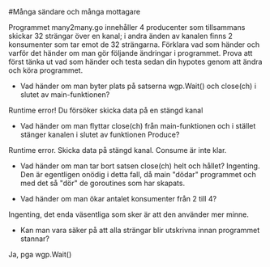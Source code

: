 #Många sändare och många mottagare

Programmet many2many.go innehåller 4 producenter som tillsammans skickar 32 strängar över en kanal; i andra änden av kanalen finns 2 konsumenter som tar emot de 32 strängarna. Förklara vad som händer och varför det händer om man gör följande ändringar i programmet. Prova att först tänka ut vad som händer och testa sedan din hypotes genom att ändra och köra programmet.

* Vad händer om man byter plats på satserna wgp.Wait() och close(ch) i slutet av main-funktionen?

Runtime error! Du försöker skicka data på en stängd kanal

* Vad händer om man flyttar close(ch) från main-funktionen och i stället stänger kanalen i slutet av funktionen Produce?

Runtime error. Skicka data på stängd kanal. Consume är inte klar.

* Vad händer om man tar bort satsen close(ch) helt och hållet?
Ingenting. Den är egentligen onödig i detta fall, då main "dödar" programmet och med det så "dör" de goroutines som har skapats.

* Vad händer om man ökar antalet konsumenter från 2 till 4?

Ingenting, det enda väsentliga som sker är att den använder mer minne.

* Kan man vara säker på att alla strängar blir utskrivna innan programmet stannar?

Ja, pga wgp.Wait()